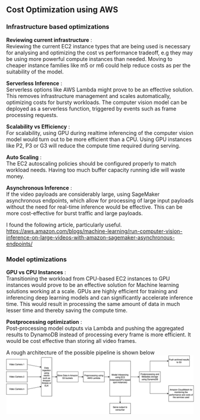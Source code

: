 ## Cost Optimization using AWS


### Infrastructure based optimizations

<b> Reviewing current infrastructure</b> : <br>
Reviewing the current EC2 instance types that are being used is necessary for analysing and optimizing the cost vs performance tradeoff, e.g they may be using more powerful compute instances than needed. Moving to cheaper instance families like m5 or m6 could help reduce costs as per the suitability of the model.

<b>Serverless Inference</b> : <br>
Serverless options like AWS Lambda might prove to be an effective solution. This removes infrastructure management and scales automatically, optimizing costs for bursty workloads. The computer vision model can be deployed as a serverless function, triggered by events such as frame processing requests.

<b>Scalability vs Efficiency</b> : <br>
For scalability, using GPU during realtime inferencing of the computer vision model would turn out to be more efficient than a CPU. Using GPU instances like P2, P3 or G3 will reduce the compute time required during serving.

<b>Auto Scaling</b> : <br>
The EC2 autoscaling policies should be configured properly to match workload needs. Having too much buffer capacity running idle will waste money.

<b>Asynchronous Inference</b> : <br>
If the video payloads are considerably large, using SageMaker asynchronous endpoints, which allow for processing of large input payloads without the need for real-time inference would be effective. This can be more cost-effective for burst traffic and large payloads.

I found the following article, particularly useful.
https://aws.amazon.com/blogs/machine-learning/run-computer-vision-inference-on-large-videos-with-amazon-sagemaker-asynchronous-endpoints/

### Model optimizations

<b>GPU vs CPU Instances</b> : <br>
Transitioning the workload from CPU-based EC2 instances to GPU instances would prove to be an effective solution for Machine learning solutions working at a scale. GPUs are highly efficient for training and inferencing deep learning models and can significantly accelerate inference time. This would result in processing the same amount of data in much lesser time and thereby saving the compute time.

<b>Postprocessing optimization</b> : <br>
Post-processing model outputs via Lambda and pushing the aggregated results to DynamoDB instead of processing every frame is more efficient. It would be cost effective than storing all video frames.

A rough architecture of the possible pipeline is shown below
![Alt text](AWS-Cost-Optimization.png?raw=true "AWS based cost optimization pipeline")